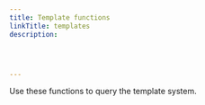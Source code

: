 ```yaml
---
title: Template functions
linkTitle: templates
description:




---
```


Use these functions to query the template system.
